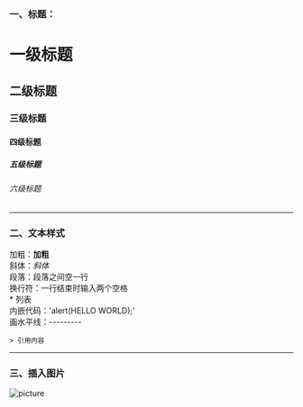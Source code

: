 ### 一、标题：
# 一级标题
## 二级标题
### 三级标题
#### 四级标题
##### 五级标题
###### 六级标题
-------------------------
### 二、文本样式
加粗：**加粗**  
  斜体：*斜体*  
  段落：段落之间空一行  
  换行符：一行结束时输入两个空格   
    * 列表  
  内嵌代码：'alert(HELLO WORLD);'       
    画水平线：---------    
    
    > 引用内容 
----------------------------------
 ### 三、插入图片
 ![picture](C:\Users\ASUS\Desktop\杂\图片.jpg) 
